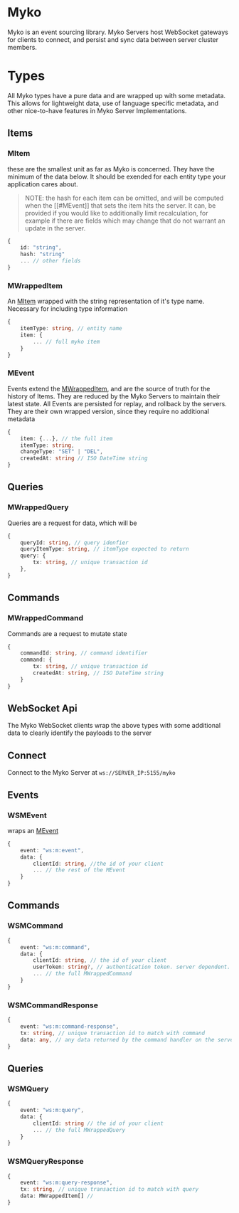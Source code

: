 # Myko

Myko is an event sourcing library. Myko Servers host WebSocket gateways for clients to connect, and persist and sync data between server cluster members.
# Types

All Myko types have a pure data and are wrapped up with some metadata. This allows for lightweight data, use of language specific metadata, and other nice-to-have features in Myko Server Implementations. 

## Items

### MItem

these are the smallest unit as far as Myko is concerned. They have the minimum of the data below. It should be exended for each entity type your application cares about. 

> NOTE: the hash for each item can be omitted, and will be computed when the [[#MEvent]] that sets the item hits the server. It can, be provided if you would like to additionally limit recalculation, for example if there are fields which may change that do not warrant an update in the server. 

``` ts
{
	id: "string", 
	hash: "string"
	... // other fields
}
```

### MWrappedItem

An [MItem](#mitem) wrapped with the string representation of it's type name. Necessary for including type information 

```ts
{
	itemType: string, // entity name
	item: {
		... // full myko item
	}
}
```

### MEvent

Events extend the [MWrappedItem](#mwrappeditem), and are the source of truth for the history of Items. They are reduced by the Myko Servers to maintain their latest state. All Events are persisted for replay, and rollback by the servers. They are their own wrapped version, since they require no additional metadata

```ts
{
	item: {...}, // the full item
	itemType: string,
	changeType: "SET" | "DEL",
	createdAt: string // ISO DateTime string
}
```

## Queries

###  MWrappedQuery

Queries are a request for data, which will be 

```ts
{
	queryId: string, // query idenfier
	queryItemType: string, // itemType expected to return
	query: { 
		tx: string, // unique transaction id
	},
}
```

## Commands

### MWrappedCommand

Commands are a request to mutate state

```ts
{
	commandId: string, // command identifier 
	command: {
		tx: string, // unique transaction id
		createdAt: string, // ISO DateTime string
	}
}
```

## WebSocket Api

The Myko WebSocket clients wrap the above types with some additional data to clearly identify the payloads to the server

## Connect

Connect to the Myko Server at `ws://SERVER_IP:5155/myko`

## Events

### WSMEvent

wraps an [MEvent](#mevent)

```ts
{
	event: "ws:m:event",
	data: {
		clientId: string, //the id of your client
		... // the rest of the MEvent
	}
}
```

## Commands

### WSMCommand    

```ts
{
	event: "ws:m:command", 
	data: {
		clientId: string, // the id of your client
		userToken: string?, // authentication token. server dependent.
		... // the full MWrappedCommand
	}
}
```

### WSMCommandResponse   

```ts
{
	event: "ws:m:command-response",
	tx: string, // unique transaction id to match with command
	data: any, // any data returned by the command handler on the server
}
```

## Queries

### WSMQuery   

```ts
{
	event: "ws:m:query",
	data: {
		clientId: string // the id of your client
		... // the full MWrappedQuery
	}
}
```

### WSMQueryResponse   

```ts
{
	event: "ws:m:query-response",
	tx: string, // unique transaction id to match with query
	data: MWrappedItem[] // 
}
```
